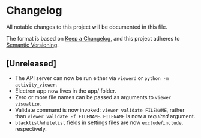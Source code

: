 # Changelog
All notable changes to this project will be documented in this file.

The format is based on [Keep a Changelog](https://keepachangelog.com/en/1.0.0/),
and this project adheres to [Semantic Versioning](https://semver.org/spec/v2.0.0.html).

## [Unreleased]
- The API server can now be run either via `viewerd` or `python -m activity_viewer`.
- Electron app now lives in the app/ folder.
- Zero or more file names can be passed as arguments to `viewer visualize`.
- Validate command is now invoked: `viewer validate FILENAME`, rather than `viewer validate -f FILENAME`. `FILENAME` is now a *required* argument.
- `blacklist`/`whitelist` fields in settings files are now `exclude`/`include`, respectively.